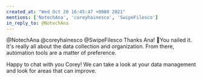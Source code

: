```yaml
---
created_at: "Wed Oct 20 16:45:47 +0000 2021"
mentions: ['NotechAna', 'coreyhainesco', 'SwipeFilesco']
in_reply_to: @NotechAna
---
```


@NotechAna @coreyhainesco @SwipeFilesco Thanks Ana! 🙏You nailed it. It's really all about the data collection and organization. From there, automation tools are a matter of preference.

Happy to chat with you Corey! We can take a look at your data management and look for areas that can improve.